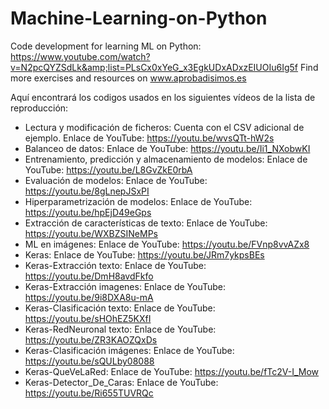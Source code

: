 # Machine-Learning-on-Python
Code development for learning ML on Python: https://www.youtube.com/watch?v=N2pcQYZSdLk&amp;list=PLsCx0xYeG_x3EgkUDxADxzEIUOIu6Ig5f Find more exercises and resources on www.aprobadisimos.es

Aquí encontrará los codigos usados en los siguientes vídeos de la lista de reproducción:
- Lectura y modificación de ficheros: Cuenta con el CSV adicional de ejemplo. Enlace de YouTube: https://youtu.be/wvsQTt-hW2s
- Balanceo de datos: Enlace de YouTube: https://youtu.be/Ii1_NXobwKI
- Entrenamiento, predicción y almacenamiento de modelos: Enlace de YouTube: https://youtu.be/L8GvZkE0rbA
- Evaluación de modelos: Enlace de YouTube: https://youtu.be/8gLnepJSxPI
- Hiperparametrización de modelos: Enlace de YouTube: https://youtu.be/hpEjD49eGps
- Extracción de características de texto: Enlace de YouTube: https://youtu.be/WXBZSINeMPs
- ML en imágenes: Enlace de YouTube: https://youtu.be/FVnp8vvAZx8
- Keras: Enlace de YouTube: https://youtu.be/JRm7ykpsBEs
- Keras-Extracción texto: Enlace de YouTube: https://youtu.be/DmH8avdFkfo
- Keras-Extracción imagenes: Enlace de YouTube: https://youtu.be/9i8DXA8u-mA
- Keras-Clasificación texto: Enlace de YouTube: https://youtu.be/sHOhEZ5KXfI
- Keras-RedNeuronal texto: Enlace de YouTube: https://youtu.be/ZR3KAOZQxDs
- Keras-Clasificación imágenes: Enlace de YouTube: https://youtu.be/sQULby08088
- Keras-QueVeLaRed: Enlace de YouTube: https://youtu.be/fTc2V-I_Mow
- Keras-Detector_De_Caras: Enlace de YouTube: https://youtu.be/Ri655TUVRQc
